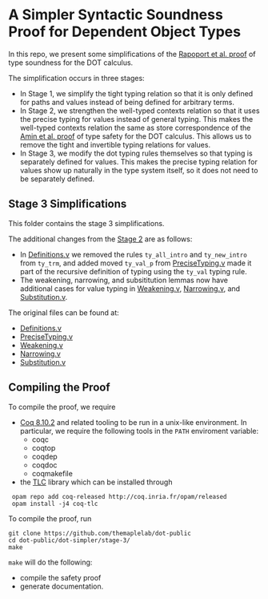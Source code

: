 # A Simpler Syntactic Soundness Proof for Dependent Object Types

In this repo, we present some simplifications of the [Rapoport et al.
proof](https://plg.uwaterloo.ca/~olhotak/pubs/oopsla17.pdf) of type soundness
for the DOT calculus.

The simplification occurs in three stages:
  - In Stage 1, we simplify the tight typing relation so that it is only defined
    for paths and values instead of being defined for arbitrary terms.
  - In Stage 2, we strengthen the well-typed contexts relation so that it uses
    the precise typing for values instead of general typing. This makes the
    well-typed contexts relation the same as store correspondence of the [Amin
    et al.
    proof](https://github.com/samuelgruetter/dot-calculus/blob/master/dev/lf/dot_top_bot.v)
    of type safety for the DOT calculus. This allows us to remove the tight and
    invertible typing relations for values.
  - In Stage 3, we modify the dot typing rules themselves so that typing is
    separately defined for values. This makes the precise typing relation for
    values show up naturally in the type system itself, so it does not need to
    be separately defined.

## Stage 3 Simplifications

This folder contains the stage 3 simplifications.

The additional changes from the [Stage
2](https://github.com/themaplelab/dot-public/tree/master/dot-simpler/stage-2)
are as follows:
  - In
    [Definitions.v](https://github.com/themaplelab/dot-public/blob/master/dot-simpler/stage-3/Definitions.v)
    we removed the rules `ty_all_intro` and `ty_new_intro` from `ty_trm`, and
    added moved `ty_val_p` from
    [PreciseTyping.v](https://github.com/themaplelab/dot-public/blob/master/dot-simpler/stage-3/Definitions.v)
    made it part of the recursive definition of typing using the `ty_val` typing
    rule.
  - The weakening, narrowing, and subsititution lemmas now have additional cases
    for value typing in
    [Weakening.v](https://github.com/themaplelab/dot-public/blob/master/dot-simpler/stage-3/Weakening.v),
    [Narrowing.v](https://github.com/themaplelab/dot-public/blob/master/dot-simpler/stage-3/Narrowing.v),
    and
    [Substitution.v](https://github.com/themaplelab/dot-public/blob/master/dot-simpler/stage-3/Substitution.v).

The original files can be found at:
  - [Definitions.v](https://github.com/themaplelab/dot-public/blob/master/dot-simpler/stage-2/Definitions.v)
  - [PreciseTyping.v](https://github.com/themaplelab/dot-public/blob/master/dot-simpler/stage-2/PreciseTyping.v)
  - [Weakening.v](https://github.com/themaplelab/dot-public/blob/master/dot-simpler/stage-2/Weakening.v)
  - [Narrowing.v](https://github.com/themaplelab/dot-public/blob/master/dot-simpler/stage-2/Narrowing.v)
  - [Substitution.v](https://github.com/themaplelab/dot-public/blob/master/dot-simpler/stage-2/Substitution.v)

## Compiling the Proof

To compile the proof, we require
  - [Coq 8.10.2](https://coq.inria.fr/opam-using.html) and related tooling to be run in a unix-like environment. In particular, we require the following tools in the `PATH` enviroment variable:
    * coqc
    * coqtop
    * coqdep
    * coqdoc
    * coqmakefile
  - the [TLC](https://gitlab.inria.fr/charguer/tlc) library which can be installed through

```
 opam repo add coq-released http://coq.inria.fr/opam/released
 opam install -j4 coq-tlc
```

To compile the proof, run

    git clone https://github.com/themaplelab/dot-public
    cd dot-public/dot-simpler/stage-3/
    make

`make` will do the following:

- compile the safety proof
- generate documentation.
